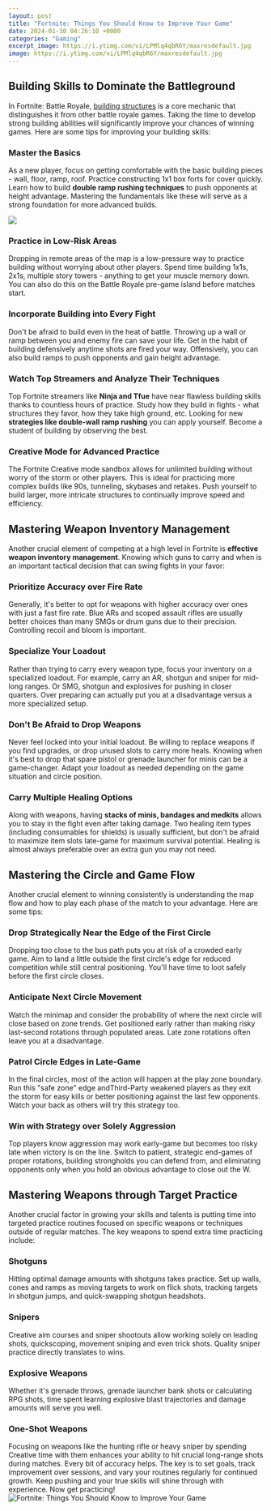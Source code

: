 ```yaml
---
layout: post
title: "Fortnite: Things You Should Know to Improve Your Game"
date: 2024-01-30 04:26:10 +0000
categories: "Gaming"
excerpt_image: https://i.ytimg.com/vi/LPMlq4qbR6Y/maxresdefault.jpg
image: https://i.ytimg.com/vi/LPMlq4qbR6Y/maxresdefault.jpg
---
```


## Building Skills to Dominate the Battleground 
In Fortnite: Battle Royale, [building structures](https://yt.io.vn/collection/alas) is a core mechanic that distinguishes it from other battle royale games. Taking the time to develop strong building abilities will significantly improve your chances of winning games. Here are some tips for improving your building skills:
### Master the Basics 
As a new player, focus on getting comfortable with the basic building pieces - wall, floor, ramp, roof. Practice constructing 1x1 box forts for cover quickly. Learn how to build **double ramp rushing techniques** to push opponents at height advantage. Mastering the fundamentals like these will serve as a strong foundation for more advanced builds. 

![](https://cdn.cultofmac.com/wp-content/uploads/2018/03/1A17D06D-5B03-45A8-96C0-23A1DC6E7C6C.jpeg)
### Practice in Low-Risk Areas
Dropping in remote areas of the map is a low-pressure way to practice building without worrying about other players. Spend time building 1x1s, 2x1s, multiple story towers - anything to get your muscle memory down. You can also do this on the Battle Royale pre-game island before matches start.
### Incorporate Building into Every Fight 
Don't be afraid to build even in the heat of battle. Throwing up a wall or ramp between you and enemy fire can save your life. Get in the habit of building defensively anytime shots are fired your way. Offensively, you can also build ramps to push opponents and gain height advantage.
### Watch Top Streamers and Analyze Their Techniques
Top Fortnite streamers like **Ninja and Tfue** have near flawless building skills thanks to countless hours of practice. Study how they build in fights - what structures they favor, how they take high ground, etc. Looking for new **strategies like double-wall ramp rushing** you can apply yourself. Become a student of building by observing the best.
### Creative Mode for Advanced Practice
The Fortnite Creative mode sandbox allows for unlimited building without worry of the storm or other players. This is ideal for practicing more complex builds like 90s, tunneling, skybases and retakes. Push yourself to build larger, more intricate structures to continually improve speed and efficiency.
## Mastering Weapon Inventory Management
Another crucial element of competing at a high level in Fortnite is **effective weapon inventory management**. Knowing which guns to carry and when is an important tactical decision that can swing fights in your favor:
### Prioritize Accuracy over Fire Rate 
Generally, it's better to opt for weapons with higher accuracy over ones with just a fast fire rate. Blue ARs and scoped assault rifles are usually better choices than many SMGs or drum guns due to their precision. Controlling recoil and bloom is important.
### Specialize Your Loadout 
Rather than trying to carry every weapon type, focus your inventory on a specialized loadout. For example, carry an AR, shotgun and sniper for mid-long ranges. Or SMG, shotgun and explosives for pushing in closer quarters. Over preparing can actually put you at a disadvantage versus a more specialized setup.
### Don't Be Afraid to Drop Weapons 
Never feel locked into your initial loadout. Be willing to replace weapons if you find upgrades, or drop unused slots to carry more heals. Knowing when it's best to drop that spare pistol or grenade launcher for minis can be a game-changer. Adapt your loadout as needed depending on the game situation and circle position. 
### Carry Multiple Healing Options
Along with weapons, having **stacks of minis, bandages and medkits** allows you to stay in the fight even after taking damage. Two healing item types (including consumables for shields) is usually sufficient, but don't be afraid to maximize item slots late-game for maximum survival potential. Healing is almost always preferable over an extra gun you may not need.
## Mastering the Circle and Game Flow
Another crucial element to winning consistently is understanding the map flow and how to play each phase of the match to your advantage. Here are some tips:
### Drop Strategically Near the Edge of the First Circle 
Dropping too close to the bus path puts you at risk of a crowded early game. Aim to land a little outside the first circle's edge for reduced competition while still central positioning. You'll have time to loot safely before the first circle closes. 
### Anticipate Next Circle Movement 
Watch the minimap and consider the probability of where the next circle will close based on zone trends. Get positioned early rather than making risky last-second rotations through populated areas. Late zone rotations often leave you at a disadvantage.  
### Patrol Circle Edges in Late-Game
In the final circles, most of the action will happen at the play zone boundary. Run this "safe zone" edge andThird-Party weakened players as they exit the storm for easy kills or better positioning against the last few opponents. Watch your back as others will try this strategy too.
### Win with Strategy over Solely Aggression
Top players know aggression may work early-game but becomes too risky late when victory is on the line. Switch to patient, strategic end-games of proper rotations, building strongholds you can defend from, and eliminating opponents only when you hold an obvious advantage to close out the W.
## Mastering Weapons through Target Practice 
Another crucial factor in growing your skills and talents is putting time into targeted practice routines focused on specific weapons or techniques outside of regular matches. The key weapons to spend extra time practicing include:
### Shotguns 
Hitting optimal damage amounts with shotguns takes practice. Set up walls, cones and ramps as moving targets to work on flick shots, tracking targets in shotgun jumps, and quick-swapping shotgun headshots. 
### Snipers 
Creative aim courses and sniper shootouts allow working solely on leading shots, quickscoping, movement sniping and even trick shots. Quality sniper practice directly translates to wins.
### Explosive Weapons 
Whether it's grenade throws, grenade launcher bank shots or calculating RPG shots, time spent learning explosive blast trajectories and damage amounts will serve you well.
### One-Shot Weapons 
Focusing on weapons like the hunting rifle or heavy sniper by spending Creative time with them enhances your ability to hit crucial long-range shots during matches. Every bit of accuracy helps.
The key is to set goals, track improvement over sessions, and vary your routines regularly for continued growth. Keep pushing and your true skills will shine through with experience. Now get practicing!
![Fortnite: Things You Should Know to Improve Your Game](https://i.ytimg.com/vi/LPMlq4qbR6Y/maxresdefault.jpg)